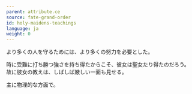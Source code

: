 ```yaml
---
parent: attribute.ce
source: fate-grand-order
id: holy-maidens-teachings
language: ja
weight: 0
---
```


より多くの人を守るためには、より多くの努力を必要とした。

時に受難に打ち勝つ強さを持ち得たからこそ、彼女は聖女たり得たのだろう。
故に彼女の教えは、しばしば厳しい一面も見せる。

主に物理的な方面で。
